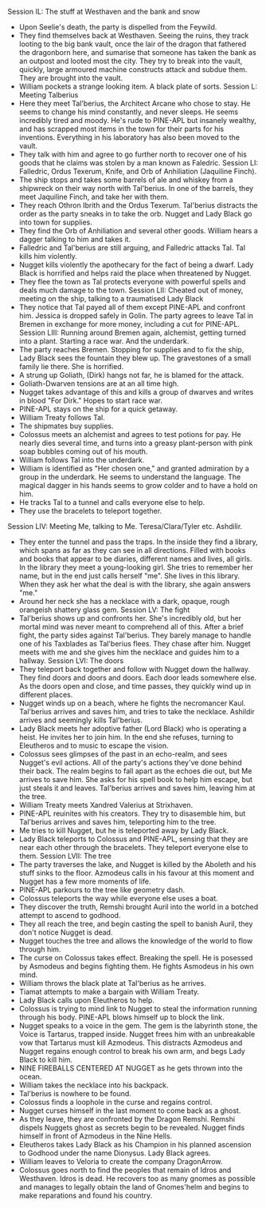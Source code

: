 Session IL: The stuff at Westhaven and the bank and snow
- Upon Seelie's death, the party is dispelled from the Feywild. 
- They find themselves back at Westhaven. Seeing the ruins, they track looting to the big bank vault, once the lair of the dragon that fathered the dragonborn here, and sumarise that someone has taken the bank as an outpost and looted most the city. They try to break into the vault, quickly, large armoured machine constructs attack and subdue them. They are brought into the vault.
- William pockets a strange looking item. A black plate of sorts.
Session L: Meeting Talberius
- Here they meet Tal'berius, the Architect Arcane who chose to stay. He seems to change his mind constantly, and never sleeps. He seems incredibly tired and moody. He's rude to PINE-APL but insanely wealthy, and has scrapped most items in the town for their parts for his inventions. Everything in his laboratory has also been moved to the vault.
- They talk with him and agree to go further north to recover one of his goods that he claims was stolen by a man known as Faledric.
Session LI: Falledric, Ordus Texerum, Knife, and Orb of Anhiliation (Jaquiline Finch).
- The ship stops and takes some barrels of ale and whiskey from a shipwreck on their way north with Tal'berius. In one of the barrels, they meet Jaquiline Finch, and take her with them.
- They reach Othron Ibrith and the Ordus Texerum. Tal'berius distracts the order as the party sneaks in to take the orb. Nugget and Lady Black go into town for supplies. 
- They find the Orb of Anhiliation and several other goods. William hears a dagger talking to him and takes it.
- Falledric and Tal'berius are still arguing, and Falledric attacks Tal. Tal kills him violently.
- Nugget kills violently the apothecary for the fact of being a dwarf. Lady Black is horrified and helps raid the place when threatened by Nugget.
- They flee the town as Tal protects everyone with powerful spells and deals much damage to the town.
Session LII: Cheated out of money, meeting on the ship, talking to a traumatised Lady Black
- They notice that Tal payed all of them except PINE-APL and confront him. Jessica is dropped safely in Golin. The party agrees to leave Tal in Bremen in exchange for more money, including a cut for PINE-APL.
Session LIII: Running around Bremen again, alchemist, getting turned into a plant. Starting a race war. And the underdark.
- The party reaches Bremen. Stopping for supplies and to fix the ship, Lady Black sees the fountain they blew up. The gravestones of a small family lie there. She is horrified. 
- A strung up Goliath, (Dirk) hangs not far, he is blamed for the attack.
- Goliath-Dwarven tensions are at an all time high.
- Nugget takes advantage of this and kills a group of dwarves and writes in blood "For Dirk." Hopes to start race war.
- PINE-APL stays on the ship for a quick getaway.
- William Treaty follows Tal.
- The shipmates buy supplies.
- Colossus meets an alchemist and agrees to test potions for pay. He nearly dies several time, and turns into a greasy plant-person with pink soap bubbles coming out of his mouth.
- William follows Tal into the underdark.
- William is identified as "Her chosen one," and granted admiration by a group in the underdark. He seems to understand the language. The magical dagger in his hands seems to grow colder and to have a hold on him.
- He tracks Tal to a tunnel and calls everyone else to help.
- They use the bracelets to teleport together. 

Session LIV: Meeting Me, talking to Me. Teresa/Clara/Tyler etc. Ashdilir.
- They enter the tunnel and pass the traps. In the inside they find a library, which spans as far as they can see in all directions. Filled with books and books that appear to be diaries, different names and lives, all girls. In the library they meet a young-looking girl. She tries to remember her name, but in the end just calls herself "me". She lives in this library. When they ask her what the deal is with the library, she again answers "me."
- Around her neck she has a necklace with a dark, opaque, rough orangeish shattery glass gem.
Session LV: The fight
- Tal'berius shows up and confronts her. She's incredibly old, but her mortal mind was never meant to comprehend all of this. After a brief fight, the party sides against Tal'berius. They barely manage to handle one of his Taxblades as Tal'berius flees. They chase after him. Nugget meets with me and she gives him the necklace and guides him to a hallway.
Session LVI: The doors
- They teleport back together and follow with Nugget down the hallway. They find doors and doors and doors. Each door leads somewhere else. As the doors open and close, and time passes, they quickly wind up in different places.
- Nugget winds up on a beach, where he fights the necromancer Kaul. Tal'berius arrives and saves him, and tries to take the necklace. Ashildir arrives and seemingly kills Tal'berius.
- Lady Black meets her adoptive father (Lord Black) who is operating a heist. He invites her to join him. In the end she refuses, turning to Eleutheros and to music to escape the vision.
- Colossus sees glimpses of the past in an echo-realm, and sees Nugget's evil actions. All of the party's actions they've done behind their back. The realm begins to fall apart as the echoes die out, but Me arrives to save him. She asks for his spell book to help him escape, but just steals it and leaves. Tal'berius arrives and saves him, leaving him at the tree.
- William Treaty meets Xandred Valerius at Strixhaven.
- PINE-APL reuinites with his creators. They try to disasemble him, but Tal'berius arrives and saves him, teleporting him to the tree.
- Me tries to kill Nugget, but he is teleported away by Lady Black.
- Lady Black teleports to Colossus and PINE-APL, sensing that they are near each other through the bracelets. They teleport everyone else to them.
Session LVII: The tree
- The party traverses the lake, and Nugget is killed by the Aboleth and his stuff sinks to the floor. Azmodeus calls in his favour at this moment and Nugget has a few more moments of life. 
- PINE-APL parkours to the tree like geometry dash.
- Colossus teleports the way while everyone else uses a boat.
- They discover the truth, Remshi brought Auril into the world in a botched attempt to ascend to godhood.
- They all reach the tree, and begin casting the spell to banish Auril, they don't notice Nugget is dead.
- Nugget touches the tree and allows the knowledge of the world to flow through him.
- The curse on Colossus takes effect. Breaking the spell. He is posessed by Asmodeus and begins fighting them. He fights Asmodeus in his own mind.
- William throws the black plate at Tal'berius as he arrives.
- Tiamat attempts to make a bargain with William Treaty.
- Lady Black calls upon Eleutheros to help.
- Colossus is trying to mind link to Nugget to steal the information running through his body. PINE-APL blows himself up to block the link.
- Nugget speaks to a voice in the gem. The gem is the labyrinth stone, the Voice is Tartarus, trapped inside. Nugget frees him with an unbreakable vow that Tartarus must kill Azmodeus. This distracts Azmodeus and Nugget regains enough control to break his own arm, and begs Lady Black to kill him.
- NINE FIREBALLS CENTERED AT NUGGET as he gets thrown into the ocean.
- William takes the necklace into his backpack.
- Tal'berius is nowhere to be found.
- Colossus finds a loophole in the curse and regains control.
- Nugget curses himself in the last moment to come back as a ghost.
- As they leave, they are confronted by the Dragon Remshi. Remshi dispels Nuggets ghost as secrets begin to be revealed. Nugget finds himself in front of Azmodeus in the Nine Hells.
- Eleutheros takes Lady Black as his Champion in his planned ascension to Godhood under the name Dionysus. Lady Black agrees.
- William leaves to Veloria to create the company DragonArrow.
- Colossus goes north to find the peoples that remain of Idros and Westhaven. Idros is dead. He recovers too as many gnomes as possible and manages to legally obtain the land of Gnomes'helm and begins to make reparations and found his country.